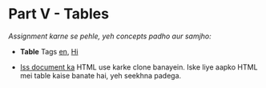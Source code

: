# Part V - Tables


_Assignment karne se pehle, yeh concepts padho aur samjho:_ 

   - **Table** Tags [en](http://www.html-5-tutorial.com/table-tag.htm), [Hi](https://docs.google.com/document/d/1Y3pKUJJUg6zLpu5TPHw5kH0kOIy6y7gnQcDSRrqe3fI/edit?usp=sharing)

- [Iss document ka](https://docs.google.com/document/d/1ttBMa2eyNo0jgprfeXguybwAAd2dcC8TrotPBKDP9r4/edit) HTML use karke clone banayein. Iske liye aapko HTML mei table kaise banate hai, yeh seekhna padega.

